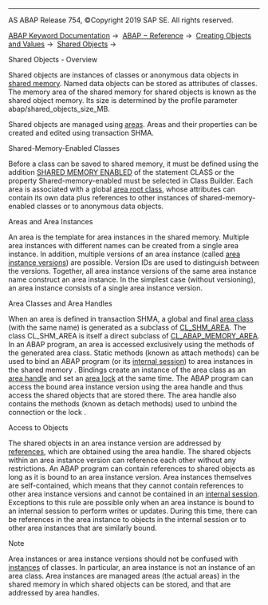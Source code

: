   

* * *

AS ABAP Release 754, ©Copyright 2019 SAP SE. All rights reserved.

[ABAP Keyword Documentation](javascript:call_link\('abenabap.htm'\)) →  [ABAP − Reference](javascript:call_link\('abenabap_reference.htm'\)) →  [Creating Objects and Values](javascript:call_link\('abencreate_objects.htm'\)) →  [Shared Objects](javascript:call_link\('abenabap_shared_objects.htm'\)) → 

Shared Objects - Overview

Shared objects are instances of classes or anonymous data objects in [shared memory](javascript:call_link\('abenshared_memory_glosry.htm'\) "Glossary Entry"). Named data objects can be stored as attributes of classes. The memory area of the shared memory for shared objects is known as the shared object memory. Its size is determined by the profile parameter abap/shared\_objects\_size\_MB.

Shared objects are managed using [areas](javascript:call_link\('abenarea_glosry.htm'\) "Glossary Entry"). Areas and their properties can be created and edited using transaction SHMA.

Shared-Memory-Enabled Classes

Before a class can be saved to shared memory, it must be defined using the addition [SHARED MEMORY ENABLED](javascript:call_link\('abapclass_options.htm'\)) of the statement CLASS or the property Shared-memory-enabled must be selected in Class Builder. Each area is associated with a global [area root class](javascript:call_link\('abenroot_data_class_glosry.htm'\) "Glossary Entry"), whose attributes can contain its own data plus references to other instances of shared-memory-enabled classes or to anonymous data objects.

Areas and Area Instances

An area is the template for area instances in the shared memory. Multiple area instances with different names can be created from a single area instance. In addition, multiple versions of an area instance (called [area instance versions](javascript:call_link\('abenarea_instance_version_glosry.htm'\) "Glossary Entry")) are possible. Version IDs are used to distinguish between the versions. Together, all area instance versions of the same area instance name construct an area instance. In the simplest case (without versioning), an area instance consists of a single area instance version.

Area Classes and Area Handles

When an area is defined in transaction SHMA, a global and final [area class](javascript:call_link\('abenshm_area_class.htm'\)) (with the same name) is generated as a subclass of [CL\_SHM\_AREA](javascript:call_link\('abenshm_cl_shm_area.htm'\)). The class CL\_SHM\_AREA is itself a direct subclass of [CL\_ABAP\_MEMORY\_AREA](javascript:call_link\('abenshm_cl_abap_memory_area.htm'\)). In an ABAP program, an area is accessed exclusively using the methods of the generated area class. Static methods (known as attach methods) can be used to bind an ABAP program (or its [internal session](javascript:call_link\('abeninternal_session_glosry.htm'\) "Glossary Entry")) to area instances in the shared memory . Bindings create an instance of the area class as an [area handle](javascript:call_link\('abenarea_handle_glosry.htm'\) "Glossary Entry") and set an [area lock](javascript:call_link\('abenarea_lock_glosry.htm'\) "Glossary Entry") at the same time. The ABAP program can access the bound area instance version using the area handle and thus access the shared objects that are stored there. The area handle also contains the methods (known as detach methods) used to unbind the connection or the lock .

Access to Objects

The shared objects in an area instance version are addressed by [references](javascript:call_link\('abenshm_objects_references.htm'\)), which are obtained using the area handle. The shared objects within an area instance version can reference each other without any restrictions. An ABAP program can contain references to shared objects as long as it is bound to an area instance version. Area instances themselves are self-contained, which means that they cannot contain references to other area instance versions and cannot be contained in an [internal session](javascript:call_link\('abeninternal_session_glosry.htm'\) "Glossary Entry"). Exceptions to this rule are possible only when an area instance is bound to an internal session to perform writes or updates. During this time, there can be references in the area instance to objects in the internal session or to other area instances that are similarly bound.

Note

Area instances or area instance versions should not be confused with [instances](javascript:call_link\('abeninstance_glosry.htm'\) "Glossary Entry") of classes. In particular, an area instance is not an instance of an area class. Area instances are managed areas (the actual areas) in the shared memory in which shared objects can be stored, and that are addressed by area handles.